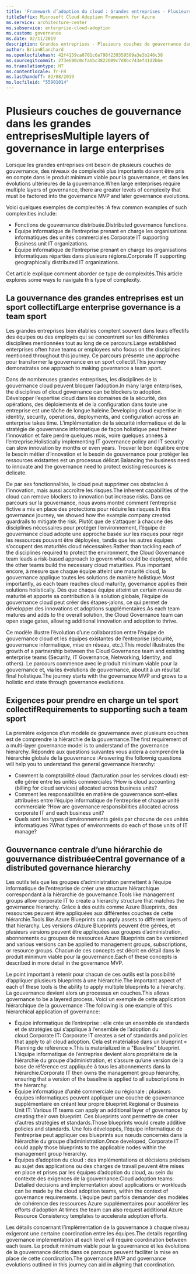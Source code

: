 ```yaml
---
title: 'Framework d’adoption du cloud : Grandes entreprises - Plusieurs couches de gouvernance dans les grandes entreprises'
titleSuffix: Microsoft Cloud Adoption Framework for Azure
ms.service: architecture-center
ms.subservice: enterprise-cloud-adoption
ms.custom: governance
ms.date: 02/11/2019
description: Grandes entreprises - Plusieurs couches de gouvernance dans les grandes entreprises
author: BrianBlanchard
ms.openlocfilehash: 42f4159ca0701c6a798f239359509a3e3b246c38
ms.sourcegitcommit: 273e690c0cfabbc3822089c7d8bc743ef41d2b6e
ms.translationtype: HT
ms.contentlocale: fr-FR
ms.lasthandoff: 02/08/2019
ms.locfileid: "55901014"
---
```

# <a name="multiple-layers-of-governance-in-large-enterprises"></a><span data-ttu-id="df96a-103">Plusieurs couches de gouvernance dans les grandes entreprises</span><span class="sxs-lookup"><span data-stu-id="df96a-103">Multiple layers of governance in large enterprises</span></span>

<span data-ttu-id="df96a-104">Lorsque les grandes entreprises ont besoin de plusieurs couches de gouvernance, des niveaux de complexité plus importants doivent être pris en compte dans le produit minimum viable pour la gouvernance, et dans les évolutions ultérieures de la gouvernance.</span><span class="sxs-lookup"><span data-stu-id="df96a-104">When large enterprises require multiple layers of governance, there are greater levels of complexity that must be factored into the governance MVP and later governance evolutions.</span></span>

<span data-ttu-id="df96a-105">Voici quelques exemples de complexités :</span><span class="sxs-lookup"><span data-stu-id="df96a-105">A few common examples of such complexities include:</span></span>

- <span data-ttu-id="df96a-106">Fonctions de gouvernance distribuée.</span><span class="sxs-lookup"><span data-stu-id="df96a-106">Distributed governance functions.</span></span>
- <span data-ttu-id="df96a-107">Équipe informatique de l’entreprise prenant en charge les organisations informatiques des unités commerciales.</span><span class="sxs-lookup"><span data-stu-id="df96a-107">Corporate IT supporting Business unit IT organizations.</span></span>
- <span data-ttu-id="df96a-108">Équipe informatique de l’entreprise prenant en charge les organisations informatiques réparties dans plusieurs régions.</span><span class="sxs-lookup"><span data-stu-id="df96a-108">Corporate IT supporting geographically distributed IT organizations.</span></span>

<span data-ttu-id="df96a-109">Cet article explique comment aborder ce type de complexités.</span><span class="sxs-lookup"><span data-stu-id="df96a-109">This article explores some ways to navigate this type of complexity.</span></span>

## <a name="large-enterprise-governance-is-a-team-sport"></a><span data-ttu-id="df96a-110">La gouvernance des grandes entreprises est un sport collectif</span><span class="sxs-lookup"><span data-stu-id="df96a-110">Large enterprise governance is a team sport</span></span>

<span data-ttu-id="df96a-111">Les grandes entreprises bien établies comptent souvent dans leurs effectifs des équipes ou des employés qui se concentrent sur les différentes disciplines mentionnées tout au long de ce parcours.</span><span class="sxs-lookup"><span data-stu-id="df96a-111">Large established enterprises often have teams or employees who focus on the disciplines mentioned throughout this journey.</span></span> <span data-ttu-id="df96a-112">Ce parcours présente une approche pour transformer la gouvernance en un sport collectif.</span><span class="sxs-lookup"><span data-stu-id="df96a-112">This journey demonstrates one approach to making governance a team sport.</span></span>

<span data-ttu-id="df96a-113">Dans de nombreuses grandes entreprises, les disciplines de la gouvernance cloud peuvent bloquer l’adoption.</span><span class="sxs-lookup"><span data-stu-id="df96a-113">In many large enterprises, the disciplines of cloud governance can be blockers to adoption.</span></span> <span data-ttu-id="df96a-114">Développer l’expertise cloud dans les domaines de la sécurité, des opérations, des déploiements et de la configuration dans toute une entreprise est une tâche de longue haleine.</span><span class="sxs-lookup"><span data-stu-id="df96a-114">Developing cloud expertise in identity, security, operations, deployments, and configuration across an enterprise takes time.</span></span> <span data-ttu-id="df96a-115">L’implémentation de la sécurité informatique et de la stratégie de gouvernance informatique de façon holistique peut freiner l’innovation et faire perdre quelques mois, voire quelques années à l’entreprise.</span><span class="sxs-lookup"><span data-stu-id="df96a-115">Holistically implementing IT governance policy and IT security can slow innovation by months or even years.</span></span> <span data-ttu-id="df96a-116">Trouver le bon équilibre entre le besoin métier d’innovation et le besoin de gouvernance pour protéger les ressources existantes est un processus délicat.</span><span class="sxs-lookup"><span data-stu-id="df96a-116">Balancing the business need to innovate and the governance need to protect existing resources is delicate.</span></span>

<span data-ttu-id="df96a-117">De par ses fonctionnalités, le cloud peut supprimer ces obstacles à l’innovation, mais aussi accroître les risques.</span><span class="sxs-lookup"><span data-stu-id="df96a-117">The inherent capabilities of the cloud can remove blockers to innovation but increase risks.</span></span> <span data-ttu-id="df96a-118">Dans ce parcours sur la gouvernance, nous avons montré comment l’entreprise fictive a mis en place des protections pour réduire les risques.</span><span class="sxs-lookup"><span data-stu-id="df96a-118">In this governance journey, we showed how the example company created guardrails to mitigate the risk.</span></span> <span data-ttu-id="df96a-119">Plutôt que de s’attaquer à chacune des disciplines nécessaires pour protéger l’environnement, l’équipe de gouvernance cloud adopte une approche basée sur les risques pour régir les ressources pouvant être déployées, tandis que les autres équipes s’occupent des maturités cloud nécessaires.</span><span class="sxs-lookup"><span data-stu-id="df96a-119">Rather than tackling each of the disciplines required to protect the environment, the Cloud Governance team leads a risk-based approach to govern what could be deployed, while the other teams build the necessary cloud maturities.</span></span> <span data-ttu-id="df96a-120">Plus important encore, à mesure que chaque équipe atteint une maturité cloud, la gouvernance applique toutes les solutions de manière holistique.</span><span class="sxs-lookup"><span data-stu-id="df96a-120">Most importantly, as each team reaches cloud maturity, governance applies their solutions holistically.</span></span> <span data-ttu-id="df96a-121">Dès que chaque équipe atteint un certain niveau de maturité et apporte sa contribution à la solution globale, l’équipe de gouvernance cloud peut créer des étapes-jalons, ce qui permet de développer des innovations et adoptions supplémentaires.</span><span class="sxs-lookup"><span data-stu-id="df96a-121">As each team matures and adds to the overall solution, the Cloud Governance team can open stage gates, allowing additional innovation and adoption to thrive.</span></span>

<span data-ttu-id="df96a-122">Ce modèle illustre l’évolution d’une collaboration entre l’équipe de gouvernance cloud et les équipes existantes de l’entreprise (sécurité, gouvernance informatique, mise en réseau, etc.).</span><span class="sxs-lookup"><span data-stu-id="df96a-122">This model illustrates the growth of a partnership between the Cloud Governance team and existing enterprise teams (Security, IT Governance, Networking, Identity, and others).</span></span> <span data-ttu-id="df96a-123">Le parcours commence avec le produit minimum viable pour la gouvernance et, via les évolutions de gouvernance, aboutit à un résultat final holistique.</span><span class="sxs-lookup"><span data-stu-id="df96a-123">The journey starts with the governance MVP and grows to a holistic end state through governance evolutions.</span></span>

## <a name="requirements-to-supporting-such-a-team-sport"></a><span data-ttu-id="df96a-124">Exigences pour prendre en charge un tel sport collectif</span><span class="sxs-lookup"><span data-stu-id="df96a-124">Requirements to supporting such a team sport</span></span>

<span data-ttu-id="df96a-125">La première exigence d’un modèle de gouvernance avec plusieurs couches est de comprendre la hiérarchie de la gouvernance.</span><span class="sxs-lookup"><span data-stu-id="df96a-125">The first requirement of a multi-layer governance model is to understand of the governance hierarchy.</span></span> <span data-ttu-id="df96a-126">Répondre aux questions suivantes vous aidera à comprendre la hiérarchie globale de la gouvernance :</span><span class="sxs-lookup"><span data-stu-id="df96a-126">Answering the follownig questions will help you to understand the general governance hierarchy:</span></span>

- <span data-ttu-id="df96a-127">Comment la comptabilité cloud (facturation pour les services cloud) est-elle gérée entre les unités commerciales ?</span><span class="sxs-lookup"><span data-stu-id="df96a-127">How is cloud accounting (billing for cloud services) allocated across business units?</span></span>
- <span data-ttu-id="df96a-128">Comment les responsabilités en matière de gouvernance sont-elles attribuées entre l’équipe informatique de l’entreprise et chaque unité commerciale ?</span><span class="sxs-lookup"><span data-stu-id="df96a-128">How are governance responsibilities allocated across corporate IT and each business unit?</span></span>
- <span data-ttu-id="df96a-129">Quels sont les types d’environnements gérés par chacune de ces unités informatiques ?</span><span class="sxs-lookup"><span data-stu-id="df96a-129">What types of environments do each of those units of IT manage?</span></span>

## <a name="central-governance-of-a-distributed-governance-hierarchy"></a><span data-ttu-id="df96a-130">Gouvernance centrale d’une hiérarchie de gouvernance distribuée</span><span class="sxs-lookup"><span data-stu-id="df96a-130">Central governance of a distributed governance hierarchy</span></span>

<span data-ttu-id="df96a-131">Les outils tels que les groupes d’administration permettent à l’équipe informatique de l’entreprise de créer une structure hiérarchique correspondant à la hiérarchie de gouvernance.</span><span class="sxs-lookup"><span data-stu-id="df96a-131">Tools like management groups allow corporate IT to create a hierarchy structure that matches the governance hierarchy.</span></span> <span data-ttu-id="df96a-132">Grâce à des outils comme Azure Blueprints, des ressources peuvent être appliquées aux différentes couches de cette hiérarchie.</span><span class="sxs-lookup"><span data-stu-id="df96a-132">Tools like Azure Blueprints can apply assets to different layers of that hierarchy.</span></span> <span data-ttu-id="df96a-133">Les versions d’Azure Blueprints peuvent être gérées, et plusieurs versions peuvent être appliquées aux groupes d’administration, abonnements ou groupes de ressources.</span><span class="sxs-lookup"><span data-stu-id="df96a-133">Azure Blueprints can be versioned and various versions can be applied to management groups, subscriptions, or resource groups.</span></span> <span data-ttu-id="df96a-134">Chacun de ces concepts est décrit en détail dans le produit minimum viable pour la gouvernance.</span><span class="sxs-lookup"><span data-stu-id="df96a-134">Each of these concepts is described in more detail in the governance MVP.</span></span>

<span data-ttu-id="df96a-135">Le point important à retenir pour chacun de ces outils est la possibilité d’appliquer plusieurs blueprints à une hiérarchie.</span><span class="sxs-lookup"><span data-stu-id="df96a-135">The important aspect of each of these tools is the ability to apply multiple blueprints to a hierarchy.</span></span> <span data-ttu-id="df96a-136">La gouvernance devient alors un processus en couches.</span><span class="sxs-lookup"><span data-stu-id="df96a-136">This allows governance to be a layered process.</span></span> <span data-ttu-id="df96a-137">Voici un exemple de cette application hiérarchique de la gouvernance :</span><span class="sxs-lookup"><span data-stu-id="df96a-137">The following is one example of this hierarchical application of governance:</span></span>

- <span data-ttu-id="df96a-138">Équipe informatique de l’entreprise : elle crée un ensemble de standards et de stratégies qui s’applique à l’ensemble de l’adoption du cloud.</span><span class="sxs-lookup"><span data-stu-id="df96a-138">Corporate IT: Corporate IT creates a set of standards and policies that apply to all cloud adoption.</span></span> <span data-ttu-id="df96a-139">Cela est matérialisé dans un blueprint « Planning de référence ».</span><span class="sxs-lookup"><span data-stu-id="df96a-139">This is materialized in a "Baseline" blueprint.</span></span> <span data-ttu-id="df96a-140">L’équipe informatique de l’entreprise devient alors propriétaire de la hiérarchie du groupe d’administration, et s’assure qu’une version de la base de référence est appliquée à tous les abonnements dans la hiérarchie.</span><span class="sxs-lookup"><span data-stu-id="df96a-140">Corporate IT then owns the management group hierarchy, ensuring that a version of the baseline is applied to all subscriptions in the hierarchy.</span></span>
- <span data-ttu-id="df96a-141">Équipe informatique d’unité commerciale ou régionale : plusieurs équipes informatiques peuvent appliquer une couche de gouvernance supplémentaire en créant leur propre blueprint.</span><span class="sxs-lookup"><span data-stu-id="df96a-141">Regional or Business Unit IT: Various IT teams can apply an additional layer of governance by creating their own blueprint.</span></span> <span data-ttu-id="df96a-142">Ces blueprints vont permettre de créer d’autres stratégies et standards.</span><span class="sxs-lookup"><span data-stu-id="df96a-142">Those blueprints would create additive policies and standards.</span></span> <span data-ttu-id="df96a-143">Une fois développés, l’équipe informatique de l’entreprise peut appliquer ces blueprints aux nœuds concernés dans la hiérarchie du groupe d’administration.</span><span class="sxs-lookup"><span data-stu-id="df96a-143">Once developed, Corporate IT could apply those blueprints to the applicable nodes within the management group hierarchy.</span></span>
- <span data-ttu-id="df96a-144">Équipes d’adoption du cloud : des implémentations et décisions précises au sujet des applications ou des charges de travail peuvent être mises en place et prises par les équipes d’adoption du cloud, au sein du contexte des exigences de la gouvernance.</span><span class="sxs-lookup"><span data-stu-id="df96a-144">Cloud adoption teams: Detailed decisions and implementation about applications or workloads can be made by the cloud adoption teams, within the context of governance requirements.</span></span> <span data-ttu-id="df96a-145">L’équipe peut parfois demander des modèles de cohérence des ressources Azure supplémentaires pour accélérer les efforts d’adoption.</span><span class="sxs-lookup"><span data-stu-id="df96a-145">At times the team can also request additional Azure Resource Consistency templates to accelerate adoption efforts.</span></span>

<span data-ttu-id="df96a-146">Les détails concernant l’implémentation de la gouvernance à chaque niveau exigeront une certaine coordination entre les équipes.</span><span class="sxs-lookup"><span data-stu-id="df96a-146">The details regarding governance implementation at each level will require coordination between each team.</span></span> <span data-ttu-id="df96a-147">Le produit minimum viable pour la gouvernance et les évolutions de la gouvernance décrits dans ce parcours peuvent faciliter la mise en place de cette coordination.</span><span class="sxs-lookup"><span data-stu-id="df96a-147">The governance MVP and governance evolutions outlined in this journey can aid in aligning that coordination.</span></span>
